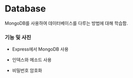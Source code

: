 # Database

MongoDB를 사용하여 데이터베이스를 다루는 방법에 대해 학습함.

### 기능 및 사진

- Express에서 MongoDB 사용    

   
- 인덱스와 메소드 사용   

   
- 비밀번호 암호화   
